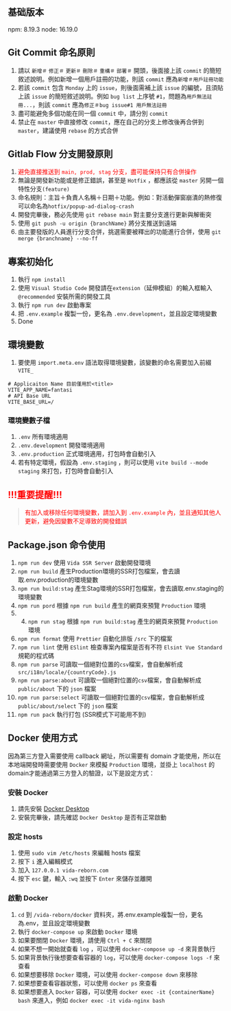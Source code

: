 ## 基础版本

npm: 8.19.3
node: 16.19.0

## Git Commit 命名原則

1. 請以 `新增＃` `修正＃` `更新＃` `刪除＃` `重構＃` `部署＃` 開頭，後面接上該 `commit` 的簡短敘述說明。例如新增一個用戶註冊的功能，則該 `commit` 應為`新增＃用戶註冊功能`
2. 若該 `commit` 包含 `Monday` 上的 `issue`，則後面需補上該 `issue` 的編號，且須貼上該 `issue` 的簡短敘述說明。例如 `bug list` 上序號 `#1`，問題為`用戶無法註冊...`，則該 `commit` 應為`修正＃bug issue#1 用戶無法註冊`
3. 盡可能避免多個功能在同一個 `commit` 中，請分別 `commit`
4. 禁止在 `master` 中直接修改 `commit`，應在自己的分支上修改後再合併到 `master`，建議使用 `rebase` 的方式合併

## Gitlab Flow 分支開發原則

1. <font color="red">避免直接推送到 `main, prod, stag` 分支，盡可能保持只有合併操作</font>
2. 無論是開發新功能或是修正錯誤，甚至是 `Hotfix` ，都應該從 `master` 另開一個特性分支`(feature)`
3. 命名規則：主旨＋負責人名稱＋日期＋功能。例如：對活動彈窗崩潰的熱修復可以命名為`hotfix/popup-ad-dialog-crash`
4. 開發完畢後，務必先使用 `git rebase main` 對主要分支進行更新與解衝突
5. 使用 `git push -u origin {branchName}` 將分支推送到遠端
6. 由主要發版的人員進行分支合併，挑選需要被釋出的功能進行合併，使用 `git merge {branchname} --no-ff`

## 專案初始化

1. 執行 `npm install`
2. 使用 `Visual Studio Code` 開發請在`extension`（延伸模組）的輸入框輸入`@recommended` 安裝所需的開發工具
3. 執行 `npm run dev` 啟動專案
4. 把 `.env.example` 複製一份，更名為 `.env.development`，並且設定環境變數
5. Done

## 環境變數

1. 要使用 `import.meta.env` 語法取得環境變數，該變數的命名需要加入前綴 `VITE_`

```shell
# Applicaiton Name 目前僅用於<title>
VITE_APP_NAME=fantasi
# API Base URL
VITE_BASE_URL=/
```

### 環境變數子檔

1. `.env` 所有環境適用
2. `.env.development` 開發環境適用
3. `.env.production` 正式環境適用，打包時會自動引入
4. 若有特定環境，假設為 `.env.staging` ，則可以使用 `vite build --mode staging` 來打包，打包時會自動引入

## <font color="red">!!!重要提醒!!!</font>

> <font color="red">有加入或移除任何環境變數，請加入到 `.env.example` 內，並且通知其他人更新，避免因變數不足導致的開發錯誤</font>

## Package.json 命令使用

1. `npm run dev` 使用 `Vida SSR Server` 啟動開發環境
2. `npm run build` 產生Production環境的SSR打包檔案，會去讀取.env.production的環境變數
3. `npm run build:stag` 產生Stag環境的SSR打包檔案，會去讀取.env.staging的環境變數
4. `npm run pord` 根據 `npm run build` 產生的網頁來預覽 `Production` 環境
5. 4. `npm run stag` 根據 `npm run build:stag` 產生的網頁來預覽 `Production` 環境
6. `npm run format` 使用 `Prettier` 自動化排版 `/src` 下的檔案
7. `npm run lint` 使用 `ESlint` 檢查專案內檔案是否有不符 `Elsint Vue Standard` 規範的程式碼
8. `npm run parse` 可讀取一個絕對位置的`csv`檔案，會自動解析成 `src/i18n/locale/{countryCode}.js`
9. `npm run parse:about` 可讀取一個絕對位置的`csv`檔案，會自動解析成 `public/about` 下的 `json` 檔案
10. `npm run parse:select` 可讀取一個絕對位置的`csv`檔案，會自動解析成 `public/about/select` 下的 `json` 檔案
11. `npm run pack` 執行打包 (SSR模式下可能用不到)

## Docker 使用方式

因為第三方登入需要使用 callback 網址，所以需要有 domain 才能使用，所以在本地端開發時需要使用 `Docker` 來模擬 `Production` 環境，並掛上 `localhost` 的 domain才能通過第三方登入的驗證，以下是設定方式：

### 安裝 Docker
1. 請先安裝 [Docker Desktop](https://www.docker.com/get-started/)
2. 安裝完畢後，請先確認 `Docker Desktop` 是否有正常啟動
   
### 設定 hosts
1. 使用 `sudo vim /etc/hosts` 來編輯 hosts 檔案
2. 按下 `i` 進入編輯模式
3. 加入 `127.0.0.1 vida-reborn.com`
4. 按下 `esc` 鍵，輸入 `:wq` 並按下 `Enter` 來儲存並離開
   
### 啟動 Docker
1. `cd` 到 `/vida-reborn/docker` 資料夾，將.env.example複製一份，更名為.env，並且設定環境變數
2. 執行 `docker-compose up` 來啟動 `Docker` 環境
3. 如果要關閉 `Docker` 環境，請使用 `Ctrl + C` 來關閉
4. 如果不想一開始就查看 `log` ，可以使用 `docker-compose up -d` 來背景執行
5.  如果背景執行後想要查看容器的 `log`，可以使用 `docker-compose logs -f` 來查看
6.  如果想要移除 `Docker` 環境，可以使用 `docker-compose down` 來移除
7.  如果想要查看容器狀態，可以使用 `docker ps` 來查看
8.  如果想要進入 `Docker` 容器，可以使用 `docker exec -it {containerName} bash` 來進入，例如 `docker exec -it vida-nginx bash`
